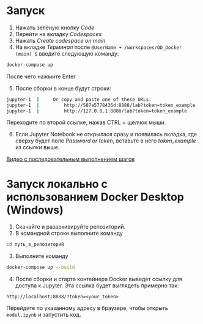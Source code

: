 # Запуск
1. Нажать зелёную кнопку _Code_
2. Перейти на вкладку _Codespaces_
3. Нажать _Create codespace on main_
4. На вкладке _Терминал_ после `@UserName ➜ /workspaces/OD_Docker (main) $` введите следующую команду:
``` bash
docker-compose up
```
После чего нажмите Enter

5. После сборки в конце будут строки:

```bash
jupyter-1  |     Or copy and paste one of these URLs:
jupyter-1  |         http://587a5778436d:8888/lab?token=token_example
jupyter-1  |         http://127.0.0.1:8888/lab?token=token_example
```

Переходите по второй ссылке, нажав CTRL + щелчок мыши.


6. Если Jupyter Notebook не открылася сразу и появилась вкладка, где сверху будет поле _Password or token_, вставьте в него _token_example_ из ссылки выше.

[Видео с последовательным выполнением шагов](https://vk.com/away.php?to=https%3A%2F%2Fdrive.google.com%2Ffile%2Fd%2F1XDQ9f2MpAAGkIuZKWsnDtqcPxr5XjSA4%2Fview%3Fusp%3Ddrive_link&cc_key=)


# Запуск локально с использованием Docker Desktop (Windows)
1. Скачайте и разархивируйте репозиторий.
2. В командной строке выполните команду
``` bash
cd путь_в_репозиторий
```
3. Выполните команду
```bash
docker-compose up --build
```
4. После сборки и старта контейнера Docker выведет ссылку для доступа к Jupyter. Эта ссылка будет выглядеть примерно так:
```
http://localhost:8888/?token=<your_token>
```
Перейдите по указанному адресу в браузере, чтобы открыть `model.ipynb` и запустить код.
